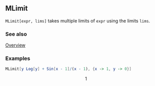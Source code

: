 ## MLimit

`MLimit[expr, lims]` takes multiple limits of `expr` using the limits `lims`.

### See also

[Overview](Extra/FeynCalc.md)

### Examples

```mathematica
MLimit[y Log[y] + Sin[x - 1]/(x - 1), {x -> 1, y -> 0}]
```

$$1$$
